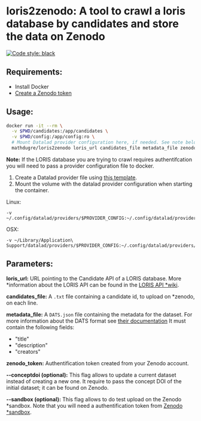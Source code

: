 # loris2zenodo: A tool to crawl a loris database by candidates and store the data on Zenodo

[![Code style: black](https://img.shields.io/badge/code%20style-black-000000.svg)](https://github.com/psf/black)

## Requirements:
- Install Docker
- [Create a Zenodo token](https://www.zenodo.org/account/settings/applications/tokens/new/)

## Usage:
```bash
docker run -it --rm \
  -v $PWD/candidates:/app/candidates \
  -v $PWD/config:/app/config:ro \
  # Mount Datalad provider configuration here, if needed. See note below.
  mathdugre/loris2zenodo loris_url candidates_file metadata_file zenodo_token [--conceptdoi CONCEPTDOI] [--sandbox]
```
**Note:** If the LORIS database you are trying to crawl requires
authentifcation you will need to pass a provider configuration file to docker.

1. Create a Datalad provider file using [this template](template.cfg).
2. Mount the volume with the datalad provider configuration when starting the container.
  
  Linux:
  ```
  -v ~/.config/datalad/providers/$PROVIDER_CONFIG:~/.config/datalad/providers/$PROVIDER_CONFIG:ro
  ```
  
  OSX:
  ```
  -v ~/Library/Application\ Support/datalad/providers/$PROVIDER_CONFIG:~/.config/datalad/providers/$PROVIDER_CONFIG:ro
  ```
  
## Parameters:

**loris_url:** URL pointing to the Candidate API of a LORIS database. More
*information about the LORIS API can be found in the [LORIS API
*wiki](https://github.com/aces/Loris/blob/master/docs/API/LorisRESTAPI.md).

**candidates_file:** A `.txt` file containing a candidate id, to upload on
*zenodo, on each line. 

**metadata_file:** A `DATS.json` file containing the metadata for the dataset.
For more information about the DATS format see [their
documentation](https://datatagsuite.github.io/docs/html/)
It must contain the following fields:
- "title"
- "description"
- "creators"

**zenodo_token:** Authentification token created from your Zenodo account.

**--conceptdoi (optional):** This flag allows to update a current
dataset instead of creating a new one. It require to pass the concept DOI of
the initial dataset; it can be found on Zenodo.

**--sandbox (optional):** This flag allows to do test upload on the Zenodo
*sandbox. Note that you will need a authentification token from [Zenodo
*sandbox](https://sandbox.zenodo.org/account/settings/applications/tokens/new/).
